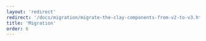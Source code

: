 ```yaml
---
layout: 'redirect'
redirect: '/docs/migration/migrate-the-clay-components-from-v2-to-v3.html'
title: 'Migration'
order: 6
---
```

